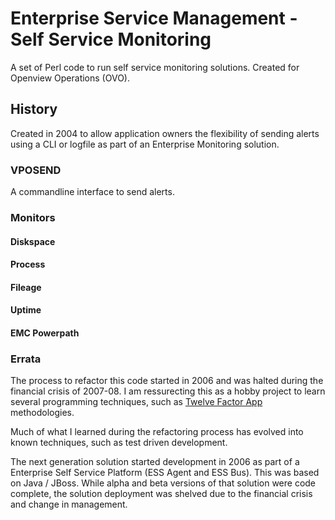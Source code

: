# Enterprise Service Management - Self Service Monitoring

A set of Perl code to run self service monitoring solutions. Created for Openview Operations (OVO).

## History
Created in 2004 to allow application owners the flexibility of sending alerts using a CLI or logfile as part of an Enterprise Monitoring solution.

### VPOSEND
A commandline interface to send alerts.

### Monitors
#### Diskspace

#### Process

#### Fileage

#### Uptime

#### EMC Powerpath

### Errata
The process to refactor this code started in 2006 and was halted during the financial crisis of 2007-08. I am ressurecting this as a hobby project to learn several programming techniques, such as [Twelve Factor App](https://12factor.net/) methodologies.

Much of what I learned during the refactoring process has evolved into known techniques, such as test driven development.

The next generation solution started development in 2006 as part of a Enterprise Self Service Platform (ESS Agent and ESS Bus). This was based on Java / JBoss. While alpha and beta versions of that solution were code complete, the solution deployment was shelved due to the financial crisis and change in management.
